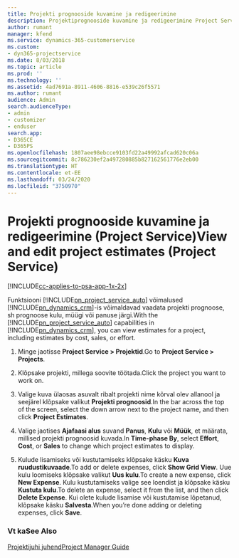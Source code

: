 ```yaml
---
title: Projekti prognooside kuvamine ja redigeerimine
description: Projektiprognooside kuvamine ja redigeerimine Project Service’is
author: rumant
manager: kfend
ms.service: dynamics-365-customerservice
ms.custom:
- dyn365-projectservice
ms.date: 8/03/2018
ms.topic: article
ms.prod: ''
ms.technology: ''
ms.assetid: 4ad7691a-8911-4606-8816-e539c26f5571
ms.author: rumant
audience: Admin
search.audienceType:
- admin
- customizer
- enduser
search.app:
- D365CE
- D365PS
ms.openlocfilehash: 1807aee98ebcce9103fd22a49992afcad620c06a
ms.sourcegitcommit: 8c786230ef2a497280885b827162561776e2eb00
ms.translationtype: HT
ms.contentlocale: et-EE
ms.lasthandoff: 03/24/2020
ms.locfileid: "3750970"
---
```

# <a name="view-and-edit-project-estimates-project-service"></a><span data-ttu-id="0865f-103">Projekti prognooside kuvamine ja redigeerimine (Project Service)</span><span class="sxs-lookup"><span data-stu-id="0865f-103">View and edit project estimates (Project Service)</span></span>

[!INCLUDE[cc-applies-to-psa-app-1x-2x](../includes/cc-applies-to-psa-app-1x-2x.md)]

<span data-ttu-id="0865f-104">Funktsiooni [!INCLUDE[pn_project_service_auto](../includes/pn-project-service-auto.md)] võimalused [!INCLUDE[pn_dynamics_crm](../includes/pn-dynamics-crm.md)]-is võimaldavad vaadata projekti prognoose, sh prognoose kulu, müügi või panuse järgi.</span><span class="sxs-lookup"><span data-stu-id="0865f-104">With the [!INCLUDE[pn_project_service_auto](../includes/pn-project-service-auto.md)] capabilities in [!INCLUDE[pn_dynamics_crm](../includes/pn-dynamics-crm.md)], you can view estimates for a project, including estimates by cost, sales, or effort.</span></span>  
  
1.  <span data-ttu-id="0865f-105">Minge jaotisse **Project Service > Projektid**.</span><span class="sxs-lookup"><span data-stu-id="0865f-105">Go to **Project Service > Projects**.</span></span>  
  
2.  <span data-ttu-id="0865f-106">Klõpsake projekti, millega soovite töötada.</span><span class="sxs-lookup"><span data-stu-id="0865f-106">Click the project you want to work on.</span></span>  
  
3.  <span data-ttu-id="0865f-107">Valige kuva ülaosas asuvalt ribalt projekti nime kõrval olev allanool ja seejärel klõpsake valikut **Projekti prognoosid**.</span><span class="sxs-lookup"><span data-stu-id="0865f-107">In the bar across the top of the screen, select the down arrow next to the project name, and then click **Project Estimates**.</span></span>  
  
4.  <span data-ttu-id="0865f-108">Valige jaotises **Ajafaasi alus** suvand **Panus**, **Kulu** või **Müük**, et määrata, millised projekti prognoosid kuvada.</span><span class="sxs-lookup"><span data-stu-id="0865f-108">In **Time-phase By**, select **Effort**, **Cost**, or **Sales** to change which project estimates to display.</span></span>  
  
5.  <span data-ttu-id="0865f-109">Kulude lisamiseks või kustutamiseks klõpsake käsku **Kuva ruudustikuvaade**.</span><span class="sxs-lookup"><span data-stu-id="0865f-109">To add or delete expenses, click **Show Grid View**.</span></span> <span data-ttu-id="0865f-110">Uue kulu loomiseks klõpsake valikut **Uus kulu**.</span><span class="sxs-lookup"><span data-stu-id="0865f-110">To create a new expense, click **New Expense**.</span></span> <span data-ttu-id="0865f-111">Kulu kustutamiseks valige see loendist ja klõpsake käsku **Kustuta kulu**.</span><span class="sxs-lookup"><span data-stu-id="0865f-111">To delete an expense, select it from the list, and then click **Delete Expense**.</span></span> <span data-ttu-id="0865f-112">Kui olete kulude lisamise või kustutamise lõpetanud, klõpsake käsku **Salvesta**.</span><span class="sxs-lookup"><span data-stu-id="0865f-112">When you’re done adding or deleting expenses, click **Save**.</span></span>  
  
### <a name="see-also"></a><span data-ttu-id="0865f-113">Vt ka</span><span class="sxs-lookup"><span data-stu-id="0865f-113">See Also</span></span>  
 [<span data-ttu-id="0865f-114">Projektijuhi juhend</span><span class="sxs-lookup"><span data-stu-id="0865f-114">Project Manager Guide</span></span>](../project-service/project-manager-guide.md)
